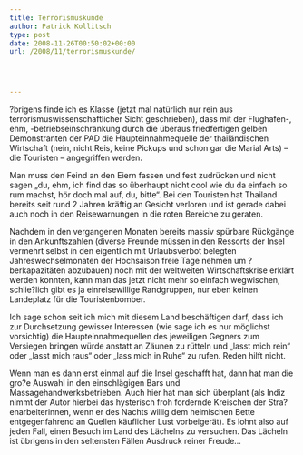 ```yaml
---
title: Terrorismuskunde
author: Patrick Kollitsch
type: post
date: 2008-11-26T00:50:02+00:00
url: /2008/11/terrorismuskunde/




---
```

?brigens finde ich es Klasse (jetzt mal natürlich nur rein aus terrorismuswissenschaftlicher Sicht geschrieben), dass mit der Flughafen-, ehm, -betriebseinschränkung durch die überaus friedfertigen gelben Demonstranten der <span class="caps">PAD</span> die Haupteinnahmequelle der thailändischen Wirtschaft (nein, nicht Reis, keine Pickups und schon gar die Marial Arts) &#8211; die Touristen &#8211; angegriffen werden. 

Man muss den Feind an den Eiern fassen und fest zudrücken und nicht sagen &#8222;du, ehm, ich find das so überhaupt nicht cool wie du da einfach so rum machst, hör doch mal auf, du, bitte&#8220;. Bei den Touristen hat Thailand bereits seit rund 2 Jahren kräftig an Gesicht verloren und ist gerade dabei auch noch in den Reisewarnungen in die roten Bereiche zu geraten.

Nachdem in den vergangenen Monaten bereits massiv spürbare Rückgänge in den Ankunftszahlen (diverse Freunde müssen in den Ressorts der Insel vermehrt selbst in den eigentlich mit Urlaubsverbot belegten Jahreswechselmonaten der Hochsaison freie Tage nehmen um ?berkapazitäten abzubauen) noch mit der weltweiten Wirtschaftskrise erklärt werden konnten, kann man das jetzt nicht mehr so einfach wegwischen, schlie?lich gibt es ja einreisewillige Randgruppen, nur eben keinen Landeplatz für die Touristenbomber. 

Ich sage schon seit ich mich mit diesem Land beschäftigen darf, dass ich zur Durchsetzung gewisser Interessen (wie sage ich es nur möglichst vorsichtig) die Haupteinnahmequellen des jeweiligen Gegners zum Versiegen bringen würde anstatt an Zäunen zu rütteln und &#8222;lasst mich rein&#8220; oder &#8222;lasst mich raus&#8220; oder &#8222;lass mich in Ruhe&#8220; zu rufen. Reden hilft nicht.

Wenn man es dann erst einmal auf die Insel geschafft hat, dann hat man die gro?e Auswahl in den einschlägigen Bars und Massagehandwerksbetrieben. Auch hier hat man sich überplant (als Indiz nimmt der Autor hierbei das hysterisch froh fordernde Kreischen der Stra?enarbeiterinnen, wenn er des Nachts willig dem heimischen Bette entgegenfahrend an Quellen käuflicher Lust vorbeigerät). Es lohnt also auf jeden Fall, einen Besuch im Land des Lächelns zu versuchen. Das Lächeln ist übrigens in den seltensten Fällen Ausdruck reiner Freude&#8230;